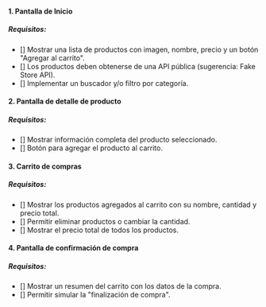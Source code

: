 

####  1. Pantalla de Inicio

##### Requisitos:
- [] Mostrar una lista de productos con imagen, nombre, precio y un botón "Agregar
al carrito".
- [] Los productos deben obtenerse de una API pública (sugerencia: Fake Store API).
- [] Implementar un buscador y/o filtro por categoría.
####  2. Pantalla de detalle de producto
##### Requisitos:
- [] Mostrar información completa del producto seleccionado.
- [] Botón para agregar el producto al carrito.
####  3. Carrito de compras
##### Requisitos:
- [] Mostrar los productos agregados al carrito con su nombre, cantidad y precio total.
- [] Permitir eliminar productos o cambiar la cantidad.
- [] Mostrar el precio total de todos los productos.
####  4. Pantalla de confirmación de compra
##### Requisitos:
- [] Mostrar un resumen del carrito con los datos de la compra.
- [] Permitir simular la "finalización de compra".